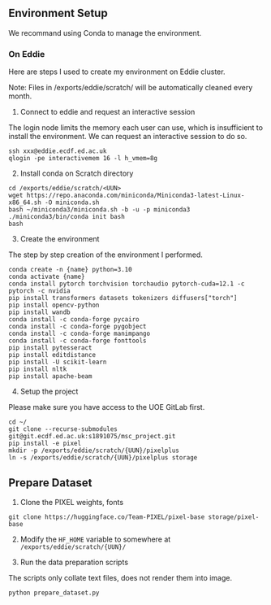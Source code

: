 ## Environment Setup

We recommand using Conda to manage the environment.


### On Eddie

Here are steps I used to create my environment on Eddie cluster.

Note: Files in /exports/eddie/scratch/ will be automatically cleaned every month. 

1. Connect to eddie and request an interactive session

The login node limits the memory each user can use, which is insufficient to install the environment. We can request an interactive session to do so.

```
ssh xxx@eddie.ecdf.ed.ac.uk
qlogin -pe interactivemem 16 -l h_vmem=8g
```

2. Install conda on Scratch directory

```
cd /exports/eddie/scratch/<UUN>
wget https://repo.anaconda.com/miniconda/Miniconda3-latest-Linux-x86_64.sh -O miniconda.sh
bash ~/miniconda3/miniconda.sh -b -u -p miniconda3
./miniconda3/bin/conda init bash
bash
```

3. Create the environment

The step by step creation of the environment I performed.

```
conda create -n {name} python=3.10
conda activate {name}
conda install pytorch torchvision torchaudio pytorch-cuda=12.1 -c pytorch -c nvidia
pip install transformers datasets tokenizers diffusers["torch"]
pip install opencv-python
pip install wandb
conda install -c conda-forge pycairo
conda install -c conda-forge pygobject
conda install -c conda-forge manimpango
conda install -c conda-forge fonttools
pip install pytesseract
pip install editdistance
pip install -U scikit-learn
pip install nltk
pip install apache-beam
```

4. Setup the project

Please make sure you have access to the UOE GitLab first.

```
cd ~/
git clone --recurse-submodules git@git.ecdf.ed.ac.uk:s1891075/msc_project.git
pip install -e pixel
mkdir -p /exports/eddie/scratch/{UUN}/pixelplus
ln -s /exports/eddie/scratch/{UUN}/pixelplus storage
```

## Prepare Dataset

1. Clone the PIXEL weights, fonts

```
git clone https://huggingface.co/Team-PIXEL/pixel-base storage/pixel-base
```

2. Modify the `HF_HOME` variable to somewhere at `/exports/eddie/scratch/{UUN}/`

3. Run the data preparation scripts

The scripts only collate text files, does not render them into image.

```
python prepare_dataset.py
```
